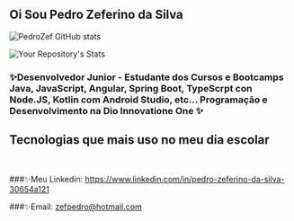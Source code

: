 ## Oi Sou Pedro Zeferino da Silva

![PedroZef GitHub stats](https://github-readme-stats.vercel.app/api?username=PedroZef&show_icons=true&theme=dracula)

![Your Repository's Stats](https://github-readme-stats.vercel.app/api/top-langs/?PedroZef=Your_GitHub_Username&theme=blue-green)

### ✨Desenvolvedor Junior - Estudante dos Cursos e Bootcamps Java, JavaScript, Angular, Spring Boot, TypeScrpt con Node.JS, Kotlin com Android Studio, etc... Programação e Desenvolvimento na Dio Innovatione One ✨

## Tecnologias que mais uso no meu dia escolar

<div style="display: inline_block"><br/>
  <iimg align"center" alt="html5" src=""
/>
</div>

###✨Meu Linkedin: https://www.linkedin.com/in/pedro-zeferino-da-silva-30654a121            

###✨Email: zefpedro@hotmail.com
